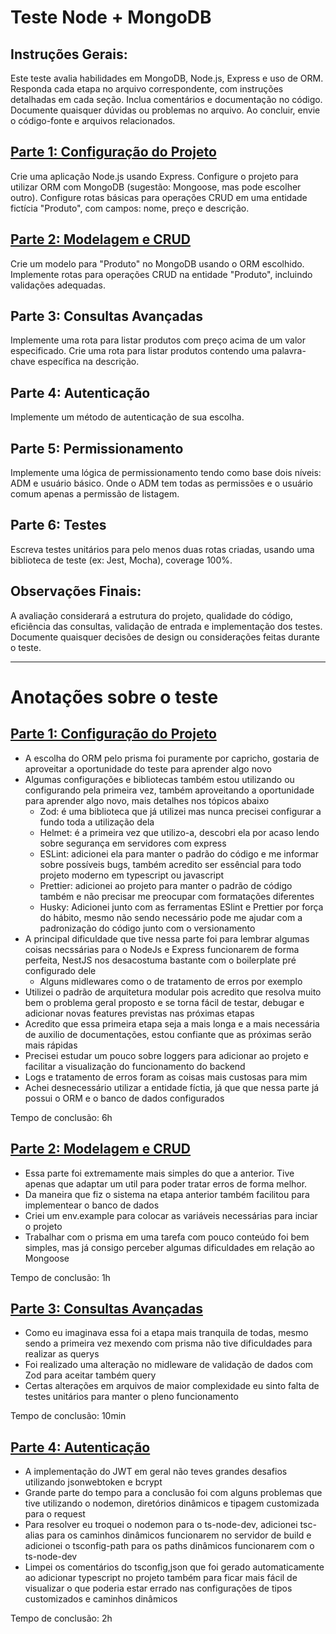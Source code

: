 # Teste Node + MongoDB

## Instruções Gerais:

Este teste avalia habilidades em MongoDB, Node.js, Express e uso de ORM.
Responda cada etapa no arquivo correspondente, com instruções detalhadas em cada seção.
Inclua comentários e documentação no código.
Documente quaisquer dúvidas ou problemas no arquivo.
Ao concluir, envie o código-fonte e arquivos relacionados.

<div id='parte1'/>

## [Parte 1: Configuração do Projeto](#parte1-an)

Crie uma aplicação Node.js usando Express.
Configure o projeto para utilizar ORM com MongoDB (sugestão: Mongoose, mas pode escolher outro).
Configure rotas básicas para operações CRUD em uma entidade fictícia "Produto", com campos: nome, preço e descrição.

<div id='parte2'/>

## [Parte 2: Modelagem e CRUD](#parte2-an)

Crie um modelo para "Produto" no MongoDB usando o ORM escolhido.
Implemente rotas para operações CRUD na entidade "Produto", incluindo validações adequadas.

<div id='parte3'/>

## Parte 3: Consultas Avançadas

Implemente uma rota para listar produtos com preço acima de um valor especificado.
Crie uma rota para listar produtos contendo uma palavra-chave específica na descrição.

<div id='parte4'/>

## Parte 4: Autenticação

Implemente um método de autenticação de sua escolha.

## Parte 5: Permissionamento

Implemente uma lógica de permissionamento tendo como base dois níveis: ADM e usuário básico. Onde o ADM tem todas as permissões e o usuário comum apenas a permissão de listagem.

## Parte 6: Testes

Escreva testes unitários para pelo menos duas rotas criadas, usando uma biblioteca de teste (ex: Jest, Mocha), coverage 100%.

## Observações Finais:

A avaliação considerará a estrutura do projeto, qualidade do código, eficiência das consultas, validação de entrada e implementação dos testes.
Documente quaisquer decisões de design ou considerações feitas durante o teste.

---

# Anotações sobre o teste

<div id='parte1-an'/>

## [Parte 1: Configuração do Projeto](#parte1)

- A escolha do ORM pelo prisma foi puramente por capricho, gostaria de aproveitar a oportunidade do teste para aprender algo novo
- Algumas configurações e bibliotecas também estou utilizando ou configurando pela primeira vez, também aproveitando a oportunidade para aprender algo novo, mais detalhes nos tópicos abaixo
  - Zod: é uma biblioteca que já utilizei mas nunca precisei configurar a fundo toda a utilização dela
  - Helmet: é a primeira vez que utilizo-a, descobri ela por acaso lendo sobre segurança em servidores com express
  - ESLint: adicionei ela para manter o padrão do código e me informar sobre possíveis bugs, também acredito ser essêncial para todo projeto moderno em typescript ou javascript
  - Prettier: adicionei ao projeto para manter o padrão de código também e não precisar me preocupar com formatações diferentes
  - Husky: Adicionei junto com as ferramentas ESlint e Prettier por força do hábito, mesmo não sendo necessário pode me ajudar com a padronização do código junto com o versionamento
- A principal dificuldade que tive nessa parte foi para lembrar algumas coisas necssárias para o NodeJs e Express funcionarem de forma perfeita, NestJS nos desacostuma bastante com o boilerplate pré configurado dele
  - Alguns midlewares como o de tratamento de erros por exemplo
- Utilizei o padrão de arquitetura modular pois acredito que resolva muito bem o problema geral proposto e se torna fácil de testar, debugar e adicionar novas features previstas nas próximas etapas
- Acredito que essa primeira etapa seja a mais longa e a mais necessária de auxilio de documentações, estou confiante que as próximas serão mais rápidas
- Precisei estudar um pouco sobre loggers para adicionar ao projeto e facilitar a visualização do funcionamento do backend
- Logs e tratamento de erros foram as coisas mais custosas para mim
- Achei desnecessário utilizar a entidade fíctia, já que que nessa parte já possui o ORM e o banco de dados configurados

Tempo de conclusão: 6h

<div id='parte2-an'/>

## [Parte 2: Modelagem e CRUD](#parte2)

- Essa parte foi extremamente mais simples do que a anterior. Tive apenas que adaptar um util para poder tratar erros de forma melhor.
- Da maneira que fiz o sistema na etapa anterior também facilitou para implementear o banco de dados
- Criei um env.example para colocar as variáveis necessárias para inciar o projeto
- Trabalhar com o prisma em uma tarefa com pouco conteúdo foi bem simples, mas já consigo perceber algumas dificuldades em relação ao Mongoose

Tempo de conclusão: 1h

<div id='parte3-an'/>

## [Parte 3: Consultas Avançadas](#parte3)

- Como eu imaginava essa foi a etapa mais tranquila de todas, mesmo sendo a primeira vez mexendo com prisma não tive dificuldades para realizar as querys
- Foi realizado uma alteração no midleware de validação de dados com Zod para aceitar também query
- Certas alterações em arquivos de maior complexidade eu sinto falta de testes unitários para manter o pleno funcionamento

Tempo de conclusão: 10min

<div id='parte4-an'/>

## [Parte 4: Autenticação](#parte4)

- A implementação do JWT em geral não teves grandes desafios utilizando jsonwebtoken e bcrypt
- Grande parte do tempo para a conclusão foi com alguns problemas que tive utilizando o nodemon, diretórios dinâmicos e tipagem customizada para o request
- Para resolver eu troquei o nodemon para o ts-node-dev, adicionei tsc-alias para os caminhos dinâmicos funcionarem no servidor de build e adicionei o tsconfig-path para os paths dinâmicos funcionarem com o ts-node-dev
- Limpei os comentários do tsconfig,json que foi gerado automaticamente ao adicionar typescript no projeto também para ficar mais fácil de visualizar o que poderia estar errado nas configurações de tipos customizados e caminhos dinâmicos

Tempo de conclusão: 2h
